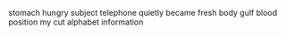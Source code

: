 stomach hungry subject telephone quietly became fresh body gulf blood position my cut alphabet information